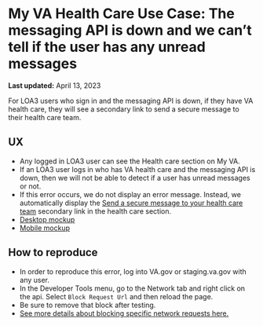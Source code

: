 # My VA Health Care Use Case: The messaging API is down and we can’t tell if the user has any unread messages

**Last updated:** April 13, 2023

For LOA3 users who sign in and the messaging API is down, if they have VA health care, they will see a secondary link to send a secure message to their health care team.

## UX
- Any logged in LOA3 user can see the Health care section on My VA.
- If an LOA3 user logs in who has VA health care and the messaging API is down, then we will not be able to detect if a user has unread messages or not.
- If this error occurs, we do not display an error message. Instead, we automatically display the [Send a secure message to your health care team](https://eauth.va.gov/mhv-portal-web/web/myhealthevet/secure-messaging) secondary link in the health care section.
- [Desktop mockup](https://www.sketch.com/s/9b0e6efc-423a-4354-9db3-ab2083d566c9/a/uuid/6DE35B58-BF5A-45A8-9122-33C99486954A)
- [Mobile mockup](https://www.sketch.com/s/9b0e6efc-423a-4354-9db3-ab2083d566c9/a/uuid/E2F919C4-1E23-432E-82EC-11B4DC1424FA)

## How to reproduce
- In order to reproduce this error, log into VA.gov or staging.va.gov with any user.
- In the Developer Tools menu, go to the Network tab and right click on the api. Select `Block Request Url` and then reload the page.
- Be sure to remove that block after testing.
- [See more details about blocking specific network requests here.](https://github.com/department-of-veterans-affairs/va.gov-team-sensitive/blob/master/products/identity-personalization/profile/profile_errors.md#appendix-blocking-specific-network-requests)
